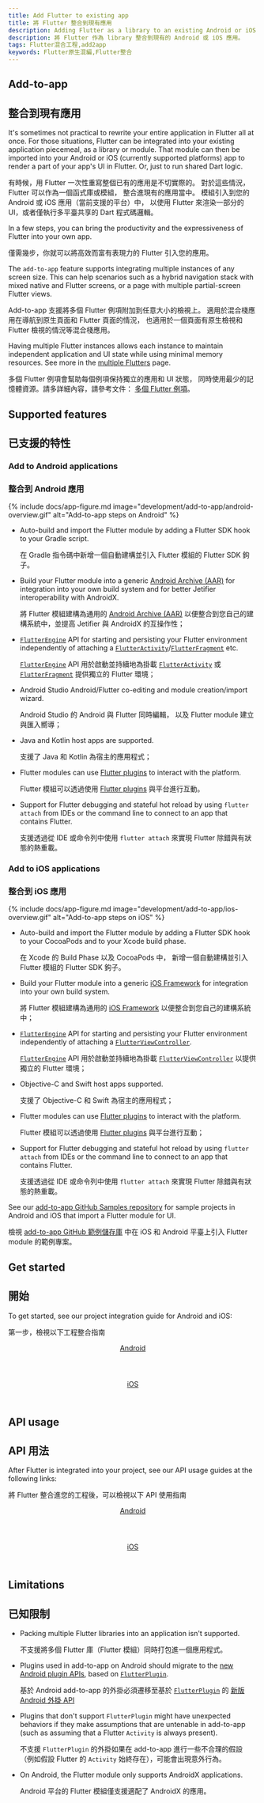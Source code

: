 ```yaml
---
title: Add Flutter to existing app
title: 將 Flutter 整合到現有應用
description: Adding Flutter as a library to an existing Android or iOS app.
description: 將 Flutter 作為 library 整合到現有的 Android 或 iOS 應用。
tags: Flutter混合工程,add2app
keywords: Flutter原生混編,Flutter整合
---
```


## Add-to-app

## 整合到現有應用

It's sometimes not practical to rewrite your entire application in
Flutter all at once. For those situations,
Flutter can be integrated into your existing
application piecemeal, as a library or module.
That module can then be imported into your Android or iOS
(currently supported platforms) app to render a part of your
app's UI in Flutter. Or, just to run shared Dart logic.

有時候，用 Flutter 一次性重寫整個已有的應用是不切實際的。
對於這些情況，Flutter 可以作為一個函式庫或模組，
整合進現有的應用當中。
模組引入到您的 Android 或 iOS 應用（當前支援的平台）中，
以使用 Flutter 來渲染一部分的 UI，或者僅執行多平臺共享的 Dart 程式碼邏輯。

In a few steps, you can bring the productivity and the expressiveness of
Flutter into your own app.

僅需幾步，你就可以將高效而富有表現力的 Flutter 引入您的應用。

The `add-to-app` feature supports integrating multiple instances of any screen size.
This can help scenarios such as a hybrid navigation stack with mixed
native and Flutter screens, or a page with multiple partial-screen Flutter
views.

Add-to-app 支援將多個 Flutter 例項附加到任意大小的檢視上。
適用於混合棧應用在導航到原生頁面和 Flutter 頁面的情況，
也適用於一個頁面有原生檢視和 Flutter 檢視的情況等混合棧應用。

Having multiple Flutter instances allows each instance to maintain
independent application and UI state while using minimal
memory resources. See more in the [multiple Flutters][] page.

多個 Flutter 例項會幫助每個例項保持獨立的應用和 UI 狀態，
同時使用最少的記憶體資源。請多詳細內容，請參考文件：
[多個 Flutter 例項][multiple Flutters]。 

## Supported features

## 已支援的特性

### Add to Android applications

### 整合到 Android 應用

{% include docs/app-figure.md image="development/add-to-app/android-overview.gif" alt="Add-to-app steps on Android" %}

* Auto-build and import the Flutter module by adding a
  Flutter SDK hook to your Gradle script.

  在 Gradle 指令碼中新增一個自動建構並引入 Flutter 模組的 Flutter SDK 鉤子。

* Build your Flutter module into a generic
  [Android Archive (AAR)][] for integration into your
  own build system and for better Jetifier interoperability
  with AndroidX.

  將 Flutter 模組建構為通用的 [Android Archive (AAR)][Android Archive (AAR)]
  以便整合到您自己的建構系統中，並提高 Jetifier 與 AndroidX 的互操作性；

* [`FlutterEngine`][java-engine] API for starting and persisting
  your Flutter environment independently of attaching a
  [`FlutterActivity`][]/[`FlutterFragment`][] etc.

  [`FlutterEngine`][java-engine] API 用於啟動並持續地為掛載 
  [`FlutterActivity`][] 或 [`FlutterFragment`][] 提供獨立的 Flutter 環境；

* Android Studio Android/Flutter co-editing and module
  creation/import wizard.

  Android Studio 的 Android 與 Flutter 同時編輯，
  以及 Flutter module 建立與匯入嚮導；

* Java and Kotlin host apps are supported.

  支援了 Java 和 Kotlin 為宿主的應用程式；

* Flutter modules can use [Flutter plugins][] to interact
  with the platform.

  Flutter 模組可以透過使用 [Flutter plugins][] 與平台進行互動。

* Support for Flutter debugging and stateful hot reload by
  using `flutter attach` from IDEs or the command line to
  connect to an app that contains Flutter.

  支援透過從 IDE 或命令列中使用 `flutter attach` 
  來實現 Flutter 除錯與有狀態的熱重載。

### Add to iOS applications

### 整合到 iOS 應用

{% include docs/app-figure.md image="development/add-to-app/ios-overview.gif" alt="Add-to-app steps on iOS" %}

* Auto-build and import the Flutter module by adding a Flutter
  SDK hook to your CocoaPods and to your Xcode build phase.

  在 Xcode 的 Build Phase 以及 CocoaPods 中，
  新增一個自動建構並引入 Flutter 模組的 Flutter SDK 鉤子。
  
* Build your Flutter module into a generic [iOS Framework][]
  for integration into your own build system.

  將 Flutter 模組建構為通用的 [iOS Framework][]
  以便整合到您自己的建構系統中；
  
* [`FlutterEngine`][ios-engine] API for starting and persisting
  your Flutter environment independently of attaching a
  [`FlutterViewController`][].

  [`FlutterEngine`][ios-engine] API 用於啟動並持續地為掛載
  [`FlutterViewController`][] 以提供獨立的 Flutter 環境；
  
* Objective-C and Swift host apps supported.

  支援了 Objective-C 和 Swift 為宿主的應用程式；
  
* Flutter modules can use [Flutter plugins][] to interact
  with the platform.

  Flutter 模組可以透過使用 [Flutter plugins][] 與平台進行互動；
  
- Support for Flutter debugging and stateful hot reload by
  using `flutter attach` from IDEs or the command line to
  connect to an app that contains Flutter.

  支援透過從 IDE 或命令列中使用 `flutter attach` 
  來實現 Flutter 除錯與有狀態的熱重載。

See our [add-to-app GitHub Samples repository][]
for sample projects in Android and iOS that import
a Flutter module for UI.

檢視 [add-to-app GitHub 範例儲存庫](https://github.com/flutter/samples/tree/master/experimental/add_to_app)
中在 iOS 和 Android 平臺上引入 Flutter module 的範例專案。 

## Get started

## 開始

To get started, see our project integration guide for
Android and iOS:

第一步，檢視以下工程整合指南

<div class="card-deck mb-8">
  <a class="card" href="{{site.url}}/development/add-to-app/android/project-setup">
    <div class="card-body">
      <header class="card-title text-center m-0">
        Android
      </header>
    </div>
  </a>
  <a class="card" href="{{site.url}}/development/add-to-app/ios/project-setup">
    <div class="card-body">
      <header class="card-title text-center m-0">
        iOS
      </header>
    </div>
  </a>
</div>

## API usage

## API 用法

After Flutter is integrated into your project,
see our API usage guides at the following links:

將 Flutter 整合進您的工程後，可以檢視以下 API 使用指南

<div class="card-deck mb-8">
  <a class="card" href="{{site.url}}/development/add-to-app/android/add-flutter-screen">
    <div class="card-body">
      <header class="card-title text-center m-0">
        Android
      </header>
    </div>
  </a>
  <a class="card" href="{{site.url}}/development/add-to-app/ios/add-flutter-screen">
    <div class="card-body">
      <header class="card-title text-center m-0">
        iOS
      </header>
    </div>
  </a>
</div>

## Limitations

## 已知限制

* Packing multiple Flutter libraries into an
  application isn't supported.

  不支援將多個 Flutter 庫（Flutter 模組）同時打包進一個應用程式。

* Plugins used in add-to-app on Android should migrate
  to the [new Android plugin APIs][Android plugin APIs], based on [`FlutterPlugin`].

  基於 Android add-to-app 的外掛必須遷移至基於
  [`FlutterPlugin`][] 的 [新版 Android 外掛 API][Android plugin APIs]

* Plugins that don't support `FlutterPlugin` might have unexpected
  behaviors if they make assumptions that are untenable in add-to-app
  (such as assuming that a Flutter `Activity` is always present).

  不支援 `FlutterPlugin` 的外掛如果在 add-to-app 進行一些不合理的假設
  （例如假設 Flutter 的 `Activity` 始終存在），可能會出現意外行為。

* On Android, the Flutter module only supports AndroidX applications.

  Android 平台的 Flutter 模組僅支援適配了 AndroidX 的應用。

[add-to-app GitHub Samples repository]: {{site.github}}/flutter/samples/tree/main/add_to_app
[Android Archive (AAR)]: {{site.android-dev}}/studio/projects/android-library
[Android plugin APIs]: {{site.url}}/development/platform-integration/android/plugin-api-migration
[Flutter plugins]: {{site.pub}}/flutter
[`FlutterActivity`]: {{site.api}}/javadoc/io/flutter/embedding/android/FlutterActivity.html
[java-engine]: {{site.api}}/javadoc/io/flutter/embedding/engine/FlutterEngine.html
[ios-engine]: {{site.api}}/objcdoc/Classes/FlutterEngine.html
[FlutterFire]: {{site.github}}/FirebaseExtended/flutterfire/tree/master/packages
[`FlutterFragment`]: {{site.api}}/javadoc/io/flutter/embedding/android/FlutterFragment.html
[`FlutterPlugin`]: {{site.api}}/javadoc/io/flutter/embedding/engine/plugins/FlutterPlugin.html
[`FlutterViewController`]: {{site.api}}/objcdoc/Classes/FlutterViewController.html
[iOS Framework]: {{site.apple-dev}}/library/archive/documentation/MacOSX/Conceptual/BPFrameworks/Concepts/WhatAreFrameworks.html
[maintained by the Flutter team]: {{site.repo.plugins}}/tree/main/packages
[migrated to the V2 plugins APIs]: {{site.url}}/development/platform-integration/android/plugin-api-migration
[multiple Flutters]: {{site.url}}/development/add-to-app/multiple-flutters
